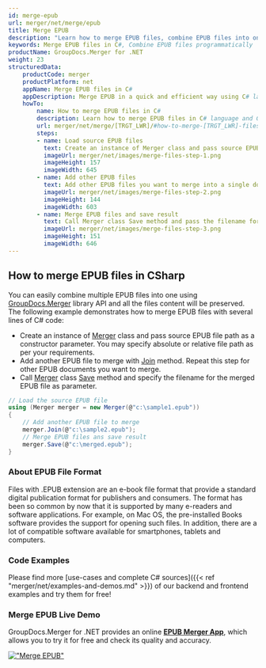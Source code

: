 ```yaml
---
id: merge-epub
url: merger/net/merge/epub
title: Merge EPUB
description: "Learn how to merge EPUB files, combine EPUB files into one file programmatically in C# language using GroupDocs.Merger for .NET library."
keywords: Merge EPUB files in C#, Combine EPUB files programmatically
productName: GroupDocs.Merger for .NET
weight: 23
structuredData:
    productCode: merger
    productPlatform: net
    appName: Merge EPUB files in C#
    appDescription: Merge EPUB in a quick and efficient way using C# language and GroupDocs.Merger for .NET API, without the use of any third-party software like Microsoft or Open Office.
    howTo:
        name: How to merge EPUB files in C# 
        description: Learn how to merge EPUB files in C# language and GroupDocs.Merger for .NET API, without the use of any third-party software like Microsoft or Open Office.
        url: merger/net/merge/[TRGT_LWR]/#how-to-merge-[TRGT_LWR]-files-in-c
        steps:
        - name: Load source EPUB files 
          text: Create an instance of Merger class and pass source EPUB file path as a constructor parameter. You may specify absolute or relative file path as per your requirements. 
          imageUrl: merger/net/images/merge-files-step-1.png
          imageHeight: 157
          imageWidth: 645
        - name: Add other EPUB files
          text: Add other EPUB files you want to merge into a single document with Join method of Merger class.
          imageUrl: merger/net/images/merge-files-step-2.png
          imageHeight: 144
          imageWidth: 603
        - name: Merge EPUB files and save result 
          text: Call Merger class Save method and pass the filename for the resultant EPUB file as parameter.
          imageUrl: merger/net/images/merge-files-step-3.png
          imageHeight: 151
          imageWidth: 646
---
```


## How to merge EPUB files in CSharp

You can easily combine multiple EPUB files into one using [GroupDocs.Merger](https://products.groupdocs.com/merger/net) library API and all the files content will be preserved.
The following example demonstrates how to merge EPUB files with several lines of C# code:

* Create an instance of [Merger](https://apireference.groupdocs.com/net/merger/groupdocs.merger/merger) class and pass source EPUB file path as a constructor parameter. You may specify absolute or relative file path as per your requirements.
* Add another EPUB file to merge with [Join](https://apireference.groupdocs.com/merger/net/groupdocs.merger/merger/methods/join/index) method. Repeat this step for other EPUB documents you want to merge.
* Call [Merger](https://apireference.groupdocs.com/net/merger/groupdocs.merger/merger) class [Save](https://apireference.groupdocs.com/merger/net/groupdocs.merger/merger/methods/save/index) method and specify the filename for the merged EPUB file as parameter.

```csharp
// Load the source EPUB file
using (Merger merger = new Merger(@"c:\sample1.epub"))
{
    // Add another EPUB file to merge
    merger.Join(@"c:\sample2.epub");
    // Merge EPUB files ans save result
    merger.Save(@"c:\merged.epub");
}
```

### About EPUB File Format 

Files with .EPUB extension are an e-book file format that provide a standard digital publication format for publishers and consumers. The format has been so common by now that it is supported by many e-readers and software applications. For example, on Mac OS, the pre-installed Books software provides the support for opening such files. In addition, there are a lot of compatible software available for smartphones, tablets and computers.

### Code Examples

Please find more [use-cases and complete C# sources]({{< ref "merger/net/examples-and-demos.md" >}}) of our backend and frontend examples and try them for free!

### Merge EPUB Live Demo 

GroupDocs.Merger for .NET provides an online [**EPUB Merger App**](https://products.groupdocs.app/merger/epub), which allows you to try it for free and check its quality and accuracy.

[!["Merge EPUB"](merger/net/images/merge/merge-epub.png)](https://products.groupdocs.app/merger/epub)